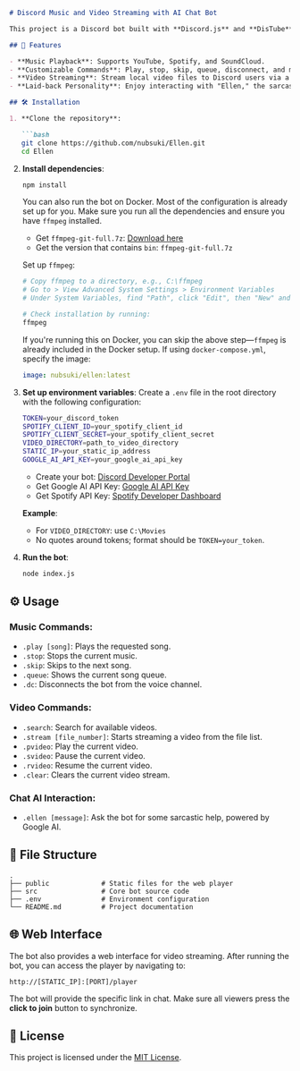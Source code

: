 ```markdown
# Discord Music and Video Streaming with AI Chat Bot 

This project is a Discord bot built with **Discord.js** and **DisTube**, designed for playing music from YouTube, Spotify, and SoundCloud, and supporting video streaming for users via a synchronized web player. 

## 🌟 Features

- **Music Playback**: Supports YouTube, Spotify, and SoundCloud.
- **Customizable Commands**: Play, stop, skip, queue, disconnect, and more.
- **Video Streaming**: Stream local video files to Discord users via a web interface.
- **Laid-back Personality**: Enjoy interacting with "Ellen," the sarcastic and lazy bot with witty replies (inspired by Ellen from *Zenless Zone Zero*).

## 🛠️ Installation

1. **Clone the repository**:

   ```bash
   git clone https://github.com/nubsuki/Ellen.git
   cd Ellen
   ```

2. **Install dependencies**:

   ```bash
   npm install
   ```

   You can also run the bot on Docker. Most of the configuration is already set up for you. Make sure you run all the dependencies and ensure you have `ffmpeg` installed.

   - Get `ffmpeg-git-full.7z`: [Download here](https://www.gyan.dev/ffmpeg/builds/)
   - Get the version that contains `bin`: `ffmpeg-git-full.7z`

   Set up `ffmpeg`:

   ```bash
   # Copy ffmpeg to a directory, e.g., C:\ffmpeg
   # Go to > View Advanced System Settings > Environment Variables
   # Under System Variables, find "Path", click "Edit", then "New" and add C:\ffmpeg\bin

   # Check installation by running:
   ffmpeg
   ```

   If you're running this on Docker, you can skip the above step—`ffmpeg` is already included in the Docker setup. If using `docker-compose.yml`, specify the image:

   ```yaml
   image: nubsuki/ellen:latest
   ```

3. **Set up environment variables**: Create a `.env` file in the root directory with the following configuration:

   ```bash
   TOKEN=your_discord_token
   SPOTIFY_CLIENT_ID=your_spotify_client_id
   SPOTIFY_CLIENT_SECRET=your_spotify_client_secret
   VIDEO_DIRECTORY=path_to_video_directory
   STATIC_IP=your_static_ip_address
   GOOGLE_AI_API_KEY=your_google_ai_api_key
   ```

   - Create your bot: [Discord Developer Portal](https://discord.com/developers/applications)
   - Get Google AI API Key: [Google AI API Key](https://ai.google.dev/gemini-api/docs/api-key)
   - Get Spotify API Key: [Spotify Developer Dashboard](https://developer.spotify.com/dashboard)

   **Example**:
   
   - For `VIDEO_DIRECTORY`: use `C:\Movies`
   - No quotes around tokens; format should be `TOKEN=your_token`.

4. **Run the bot**:

   ```bash
   node index.js
   ```

## ⚙️ Usage

### Music Commands:
- `.play [song]`: Plays the requested song.
- `.stop`: Stops the current music.
- `.skip`: Skips to the next song.
- `.queue`: Shows the current song queue.
- `.dc`: Disconnects the bot from the voice channel.

### Video Commands:
- `.search`: Search for available videos.
- `.stream [file_number]`: Starts streaming a video from the file list.
- `.pvideo`: Play the current video.
- `.svideo`: Pause the current video.
- `.rvideo`: Resume the current video.
- `.clear`: Clears the current video stream.

### Chat AI Interaction:
- `.ellen [message]`: Ask the bot for some sarcastic help, powered by Google AI. 

## 📂 File Structure

```
.
├── public             # Static files for the web player
├── src                # Core bot source code
├── .env               # Environment configuration
└── README.md          # Project documentation
```

## 🌐 Web Interface

The bot also provides a web interface for video streaming. After running the bot, you can access the player by navigating to:

```
http://[STATIC_IP]:[PORT]/player
```

The bot will provide the specific link in chat. Make sure all viewers press the **click to join** button to synchronize.

## 📝 License

This project is licensed under the [MIT License](LICENSE).
```
